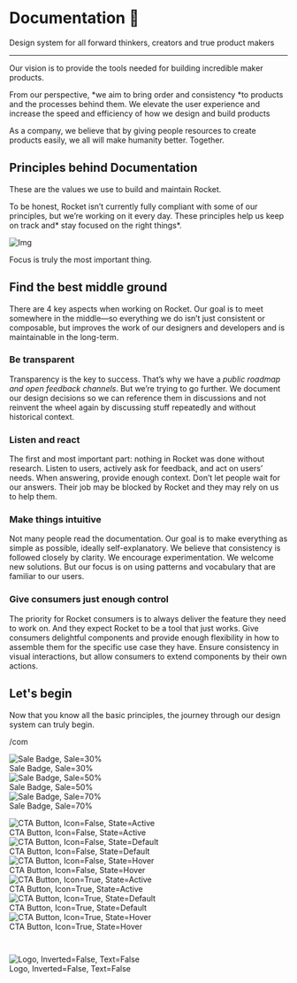 
# Documentation 🚀

Design system for all forward thinkers, creators and true product makers

---

Our vision is to provide the tools needed for building incredible maker products.

From our perspective, *we aim to bring order and consistency *to products and the processes behind them. We elevate the user experience and increase the speed and efficiency of how we design and build products

As a company, we believe that by giving people resources to create products easily, we all will make humanity better. Together.

## Principles behind Documentation

These are the values we use to build and maintain Rocket.

To be honest, Rocket isn’t currently fully compliant with some of our principles, but we’re working on it every day. These principles help us keep on track and* stay focused on the right things*.

![Img](https://studio-assets.supernova.io/design-systems/14533/9289758a-6300-472a-bbc6-a57098081abf.jpeg?Expires=1990828800&Policy=eyJTdGF0ZW1lbnQiOlt7IlJlc291cmNlIjoiaHR0cHM6Ly9zdHVkaW8tYXNzZXRzLnN1cGVybm92YS5pby9kZXNpZ24tc3lzdGVtcy8xNDUzMy85Mjg5NzU4YS02MzAwLTQ3MmEtYmJjNi1hNTcwOTgwODFhYmYuanBlZyIsIkNvbmRpdGlvbiI6eyJEYXRlTGVzc1RoYW4iOnsiQVdTOkVwb2NoVGltZSI6MTk5MDgyODgwMH19fV19&Signature=E9DL6D-ZtS~4qaH18y5tnHC4gtpQUzZb85NmDFMuezn~MaWHPSumzBv6tXkxGqSgGyKh~9FaYnbfHkcJhU~4F~jdbuY70gbRxUpvnBtyCpz8o0mci-d2A9WoIZ3RGl11izD3c2WMfUaKhSaFlUw8cTGP-9vrqeUi58O2P4zYT9eAeyvOIFzQXgIgljhxiB9mIVU5a4j1vDL8ntJpagEZukKRskOgMrrB4LNQ-nRsvXFF7W5C5EkdoZPZf4jFxcQu2Yj6M9-bqNBXubYMsYYhEXqvqUOAnYVaE59E5PSSe43HKv2gp1ajSJ3ttHtTtCITO8Vyfh1FoTl03Z18ki8iZg__&Key-Pair-Id=APKAJGK34LCCAUR7N6LA)

Focus is truly the most important thing.

## Find the best middle ground

There are 4 key aspects when working on Rocket. Our goal is to meet somewhere in the middle—so everything we do isn’t just consistent or composable, but improves the work of our designers and developers and is maintainable in the long-term.

### Be transparent

Transparency is the key to success. That’s why we have a *public roadmap and open feedback channels*. But we’re trying to go further. We document our design decisions so we can reference them in discussions and not reinvent the wheel again by discussing stuff repeatedly and without historical context.

### Listen and react

The first and most important part: nothing in Rocket was done without research. Listen to users, actively ask for feedback, and act on users’ needs. When answering, provide enough context. Don’t let people wait for our answers. Their job may be blocked by Rocket and they may rely on us to help them.

### Make things intuitive

Not many people read the documentation. Our goal is to make everything as simple as possible, ideally self-explanatory. We believe that consistency is followed closely by clarity. We encourage experimentation. We welcome new solutions. But our focus is on using patterns and vocabulary that are familiar to our users.

### Give consumers just enough control

The priority for Rocket consumers is to always deliver the feature they need to work on. And they expect Rocket to be a tool that just works. Give consumers delightful components and provide enough flexibility in how to assemble them for the specific use case they have. Ensure consistency in visual interactions, but allow consumers to extend components by their own actions.

## Let's begin

Now that you know all the basic principles, the journey through our design system can truly begin.

/com

  
![Sale Badge, Sale=30%](https://studio-assets.supernova.io/design-systems/14533/357fee63-ec1f-4a57-a2c8-6e5125f5a460.png?Expires=1990828800&Policy=eyJTdGF0ZW1lbnQiOlt7IlJlc291cmNlIjoiaHR0cHM6Ly9zdHVkaW8tYXNzZXRzLnN1cGVybm92YS5pby9kZXNpZ24tc3lzdGVtcy8xNDUzMy8zNTdmZWU2My1lYzFmLTRhNTctYTJjOC02ZTUxMjVmNWE0NjAucG5nIiwiQ29uZGl0aW9uIjp7IkRhdGVMZXNzVGhhbiI6eyJBV1M6RXBvY2hUaW1lIjoxOTkwODI4ODAwfX19XX0_&Signature=d17UpHzYKiv13p3jFmno7GfJ5upU420ct8urB8~321zaHUoNN8M8OrHEc9gxovQihq1NhFgKlhiIyW-8UB4Q3NSaTZ~EXM5BG2f9sF3n2gAnh0pLcyUlvA6vXpl0c4tnbK6f4JNrWa~DMTC9IkTiqFPiB2vbv0l3lREO~hE7uSGclD0FmSq3waLsQiomPS8BpzRNXVVBtYyUWnU4xVSpmcJwbVI-QVSwUUgGT0rT8FlQLbNcI6Wj7iLP~7OLrIxCJQYOrQpyiLu6gdlibkui7jixYRAVnLnpqRit1BTDewHZBhipgBY7FaUC1BU5wRU7Xj7Vv8aXykXBOMcCjf--bQ__&Key-Pair-Id=APKAJGK34LCCAUR7N6LA)  
Sale Badge, Sale=30%  
![Sale Badge, Sale=50%](https://studio-assets.supernova.io/design-systems/14533/6611d2bd-3e0f-4b0b-8828-3540c2185dca.png?Expires=1990828800&Policy=eyJTdGF0ZW1lbnQiOlt7IlJlc291cmNlIjoiaHR0cHM6Ly9zdHVkaW8tYXNzZXRzLnN1cGVybm92YS5pby9kZXNpZ24tc3lzdGVtcy8xNDUzMy82NjExZDJiZC0zZTBmLTRiMGItODgyOC0zNTQwYzIxODVkY2EucG5nIiwiQ29uZGl0aW9uIjp7IkRhdGVMZXNzVGhhbiI6eyJBV1M6RXBvY2hUaW1lIjoxOTkwODI4ODAwfX19XX0_&Signature=CJcV-sGZ5WsxkWiQiLQ30IBS80vThV7hKlPXqdyDN9Crlor0WsoqdNMx6dXZCmb5pfx0hNVBF-A9NfsXcLjJOvN29YwGwPu1Jxmee-T8XPiKHVrNPZcDpsA-EgdgF6S6WkbXfMxdb-E9p6C5oPPmDEHg7giIFIYTORZKnaMl6n3bT46n2Lq8LDC8KXGD~IigYic0srOyAIjOYFtx3cvVWIzJZyQ57LPh2kLwrUHQNVgEOHYiT95-WmsCh9~Dp2TwB6HVH9JBIhS0iUiXqH6SopSlh9NPBsgrFZZN0fvyrCxcszQnTKR-i6XAb5ciqOQKoyqfBNzzCKl~C-sSg-0hzQ__&Key-Pair-Id=APKAJGK34LCCAUR7N6LA)  
Sale Badge, Sale=50%  
![Sale Badge, Sale=70%](https://studio-assets.supernova.io/design-systems/14533/744a1f1b-0198-4e98-9504-9ff137a2db41.png?Expires=1990828800&Policy=eyJTdGF0ZW1lbnQiOlt7IlJlc291cmNlIjoiaHR0cHM6Ly9zdHVkaW8tYXNzZXRzLnN1cGVybm92YS5pby9kZXNpZ24tc3lzdGVtcy8xNDUzMy83NDRhMWYxYi0wMTk4LTRlOTgtOTUwNC05ZmYxMzdhMmRiNDEucG5nIiwiQ29uZGl0aW9uIjp7IkRhdGVMZXNzVGhhbiI6eyJBV1M6RXBvY2hUaW1lIjoxOTkwODI4ODAwfX19XX0_&Signature=PwHU6bqgKDTNI~ZcVQoATap1sEAsl75Yp6tchch9wlQplGPT-6-jZKzTZIsU5ITVN2Lk1AWKRbQB555SDKJuUX1bB0qBJffM-qp-pcuepGHbt8vQQb3XkQ3Qit52igwMLqGDSzvWhWSTt6rTYxqpU0D0Rc5KZ6Q6dB-YHs83hk4RPFBvqwJAj~ajoBj92SdnzPLB5~fYPVYfHHnINOaVo1Tu6t7MrCdK7befoh9kZlC29jAUw8w-6Gd5CGHVPrMnDh3SI4gRLfLff2vvIiSYqIxxGp0~DJWuxF-HaI8qrd7baRs-RrFu5Ms~CHUfUfY9XmN3e7sUcKeHNqUy83ty8A__&Key-Pair-Id=APKAJGK34LCCAUR7N6LA)  
Sale Badge, Sale=70%  


  
![CTA Button, Icon=False, State=Active](https://studio-assets.supernova.io/design-systems/14533/6325be7a-ac03-4aa9-9fa5-1eba5436e0b3.png?Expires=1990828800&Policy=eyJTdGF0ZW1lbnQiOlt7IlJlc291cmNlIjoiaHR0cHM6Ly9zdHVkaW8tYXNzZXRzLnN1cGVybm92YS5pby9kZXNpZ24tc3lzdGVtcy8xNDUzMy82MzI1YmU3YS1hYzAzLTRhYTktOWZhNS0xZWJhNTQzNmUwYjMucG5nIiwiQ29uZGl0aW9uIjp7IkRhdGVMZXNzVGhhbiI6eyJBV1M6RXBvY2hUaW1lIjoxOTkwODI4ODAwfX19XX0_&Signature=U2dH3CS9Zu9N5A1HbSosCQwpfbdhYhcSaBsu8GcxzHt9JGAVAv6fDpjtoqFy12TEbgeGhe0U11I338m7ycgPIbFgmDMECMn1S3t~PJkQbtjinJfcTakLPCIS0SSo7I~qNyAn7crjysv4o9JhAKD0pLkqQBfE49DhUrpeaCd5lN-Iiiq6LJUOwR9Q6O8XG1r3c4m61NnpJzUGt3A~o4aE0LhgQpDpMeSIoiDv2Ec2FGWO2gKjVQPyXVmIJdsnI2j-JcOAEXIAPSz7ZdEvdRXcxlbh3x3L~dTEQ0o5aUE2CsixSNVliYLlhjAZgmdhCdoxyjTO-qX57iow-m1Xka5kHw__&Key-Pair-Id=APKAJGK34LCCAUR7N6LA)  
CTA Button, Icon=False, State=Active  
![CTA Button, Icon=False, State=Default](https://studio-assets.supernova.io/design-systems/14533/96b4afb2-82fb-4c19-a718-1eddc604455a.png?Expires=1990828800&Policy=eyJTdGF0ZW1lbnQiOlt7IlJlc291cmNlIjoiaHR0cHM6Ly9zdHVkaW8tYXNzZXRzLnN1cGVybm92YS5pby9kZXNpZ24tc3lzdGVtcy8xNDUzMy85NmI0YWZiMi04MmZiLTRjMTktYTcxOC0xZWRkYzYwNDQ1NWEucG5nIiwiQ29uZGl0aW9uIjp7IkRhdGVMZXNzVGhhbiI6eyJBV1M6RXBvY2hUaW1lIjoxOTkwODI4ODAwfX19XX0_&Signature=g0Ow0XpWwy-kMGcibWcpQsy8-U5JBfn94rjeWUbszrA7dcwK7PxfoDMPj9DLLlYXY9JlfZq7~Mu6pGMV9MjCSXqvogP5XjAVRVGud7Eart368Sfbz13oCVjr4k7O4JByd1LvExdC01R9Ru46F1uq55oXWgNJJB5kZzEUi8ZaHpiKSAs2jmGsE04EDEbrjKz8e1hnhmJ7QCI8zCzcAKttsa-PEiav8Y5Im9e1uEPMeo3E3bpflJ5UYjjb82YrDa3dJavoknNElsPrpJ4D62MfKc2YJG2SrlPdymqUuPNi90jBDngSRzLNDQjuDWVA9UGIyQoaUT9MVqg5iGR6xyyu6A__&Key-Pair-Id=APKAJGK34LCCAUR7N6LA)  
CTA Button, Icon=False, State=Default  
![CTA Button, Icon=False, State=Hover](https://studio-assets.supernova.io/design-systems/14533/b22c29b9-ed8f-4e68-a419-a67655304af8.png?Expires=1990828800&Policy=eyJTdGF0ZW1lbnQiOlt7IlJlc291cmNlIjoiaHR0cHM6Ly9zdHVkaW8tYXNzZXRzLnN1cGVybm92YS5pby9kZXNpZ24tc3lzdGVtcy8xNDUzMy9iMjJjMjliOS1lZDhmLTRlNjgtYTQxOS1hNjc2NTUzMDRhZjgucG5nIiwiQ29uZGl0aW9uIjp7IkRhdGVMZXNzVGhhbiI6eyJBV1M6RXBvY2hUaW1lIjoxOTkwODI4ODAwfX19XX0_&Signature=LkDAuFqPiB2nayYgH3tlUgk9GLByf2jKgjmTnaZjYzRrg1l6T3iSaExbuTEtt2pJlRhMpcja-THSWh8-65pTSE50GRePiID95CBhuTJ1GlbIK1kGq0-FJE2LBrlNrJvKPCApjP9CnlaFuQ6XpQtQG-i01pHX4YQYfTq7~91zSQofU~hAZFy4q-EvHlPVEjmMahmfOJV-uiSCRZ0gkFdDMDxeeJ1gUHcT5w26MelFDOiW1YMGDvxBM1lI7M~ZB9Pnv~XzIa~Xvu5XbcFiRozKMYbYLwpGmKELIZIT3D62TbIT0CM1sUPu-iR0EK9KN6OFkX9~QkEYBbJCcXbRDz-gLg__&Key-Pair-Id=APKAJGK34LCCAUR7N6LA)  
CTA Button, Icon=False, State=Hover  
![CTA Button, Icon=True, State=Active](https://studio-assets.supernova.io/design-systems/14533/bf3c9fc5-c861-4c0f-8360-a27edc140ead.png?Expires=1990828800&Policy=eyJTdGF0ZW1lbnQiOlt7IlJlc291cmNlIjoiaHR0cHM6Ly9zdHVkaW8tYXNzZXRzLnN1cGVybm92YS5pby9kZXNpZ24tc3lzdGVtcy8xNDUzMy9iZjNjOWZjNS1jODYxLTRjMGYtODM2MC1hMjdlZGMxNDBlYWQucG5nIiwiQ29uZGl0aW9uIjp7IkRhdGVMZXNzVGhhbiI6eyJBV1M6RXBvY2hUaW1lIjoxOTkwODI4ODAwfX19XX0_&Signature=eS3TiUweBzFU10KyStMozY4vKviZu~0zSR9IKSHGWQu2FNpZVimzSsqUtgUkeJwuzASQ8x2CLnO-UzbOyFvHC7jFfaNmnEqREEq8Rd3rKoQ1GZcvy-x8cDOEAPFTaUt8ZdTV9J-XfD6TX1Mka11U6MlnCJCng-mV79igmByse7dEicd1tJZqs8A0GvN8HmNqXR2yMuHXhBkmfTushkDLCoAzlN9D-RPmO~1uT23eeAPQkDQgw2xpBKNle1ol9cco1-XRdSLiY9kW9EhxmkZ8x~velPHCQL88COPMbdF0rkg5hMSTswYvZquB929daUSL8y-AlI6pSHZhxo1u8tajJw__&Key-Pair-Id=APKAJGK34LCCAUR7N6LA)  
CTA Button, Icon=True, State=Active  
![CTA Button, Icon=True, State=Default](https://studio-assets.supernova.io/design-systems/14533/e439eadb-025c-45f3-aa82-b92d28bc8d77.png?Expires=1990828800&Policy=eyJTdGF0ZW1lbnQiOlt7IlJlc291cmNlIjoiaHR0cHM6Ly9zdHVkaW8tYXNzZXRzLnN1cGVybm92YS5pby9kZXNpZ24tc3lzdGVtcy8xNDUzMy9lNDM5ZWFkYi0wMjVjLTQ1ZjMtYWE4Mi1iOTJkMjhiYzhkNzcucG5nIiwiQ29uZGl0aW9uIjp7IkRhdGVMZXNzVGhhbiI6eyJBV1M6RXBvY2hUaW1lIjoxOTkwODI4ODAwfX19XX0_&Signature=TKdHuODC6HvK0Gi22MocilOBP00oON-HIgxoORSD~NRFe8hH6OK8OtU3CDNtJa3HNl6MSqZToW6lJHa0MktyYTZGb4Bw~n2~PFiu1O6IM5dyYEjdAmTusGdFwAf0ZOiQ6mL2ub8R4zt0PVXm3BDTkanTF5k7Ay-PgUNxFBYVH9J1bt4Et3dnUIqvRg27VMSXfBd4fy~KZGb8r1Ii2disawEIWvH3QcFzCiSv~rdue0ETAw4gvmDDGmu2STMDG2nFvsVl38ULpIQhPmOoWVnQJaD~ke88FKphcIzBZM6Aa7s3CmVizRL~I6Nc5QmKXrZBcIURdc24L83NM4xm9gr~AQ__&Key-Pair-Id=APKAJGK34LCCAUR7N6LA)  
CTA Button, Icon=True, State=Default  
![CTA Button, Icon=True, State=Hover](https://studio-assets.supernova.io/design-systems/14533/f104fd01-ddf2-4be6-9e08-b36489c8ba7c.png?Expires=1990828800&Policy=eyJTdGF0ZW1lbnQiOlt7IlJlc291cmNlIjoiaHR0cHM6Ly9zdHVkaW8tYXNzZXRzLnN1cGVybm92YS5pby9kZXNpZ24tc3lzdGVtcy8xNDUzMy9mMTA0ZmQwMS1kZGYyLTRiZTYtOWUwOC1iMzY0ODljOGJhN2MucG5nIiwiQ29uZGl0aW9uIjp7IkRhdGVMZXNzVGhhbiI6eyJBV1M6RXBvY2hUaW1lIjoxOTkwODI4ODAwfX19XX0_&Signature=KKqBbCniD4~wDdnoYWLQX~cl77PmbjDzY2aEJkgqaWZilawaFST4ascFQuqQNd9Qn8H~DplypAsFms~wLOKMR74~9PB0O0rlucRKy0S06vwtHvcWmBKD95DFD-fugoj9NewKyWMeCmA~toL5qPjNpgyHUMtiRfhVpyiT6928LJIlWVVXg0cRH7xQE4BYrP-kLWKT5YCfMKxREgvH34Fe76b4V5eCRrrDlOL4-iuTh5Lv79o07DqqudUOZ9gnZ9zKnTbuwZoocnhBCEBU-3UNOeuPy~GYid4XAj3guU4QHplv7szqewaa5tTC5ERgMFP2kkSjkEv7DJYWW3lgTgw-7Q__&Key-Pair-Id=APKAJGK34LCCAUR7N6LA)  
CTA Button, Icon=True, State=Hover  


```javascript  
  
```

  
![Logo, Inverted=False, Text=False](https://studio-assets.supernova.io/design-systems/14533/27b393dd-a6f8-4970-9a76-fead1d0e34c8.png?Expires=1990828800&Policy=eyJTdGF0ZW1lbnQiOlt7IlJlc291cmNlIjoiaHR0cHM6Ly9zdHVkaW8tYXNzZXRzLnN1cGVybm92YS5pby9kZXNpZ24tc3lzdGVtcy8xNDUzMy8yN2IzOTNkZC1hNmY4LTQ5NzAtOWE3Ni1mZWFkMWQwZTM0YzgucG5nIiwiQ29uZGl0aW9uIjp7IkRhdGVMZXNzVGhhbiI6eyJBV1M6RXBvY2hUaW1lIjoxOTkwODI4ODAwfX19XX0_&Signature=BaFyBfWartCVmWv5XdQxZams~VlJdO-Voq1eD1mpS3MrkpXr0o9z8afZfi7KxZP8n67wu-j-X9EoSXk3IOf9Uk0tFEQMc1LEmCiuaifToL~gzsu-e8s2J-3UUeFUamD-krSWMDGUwsbI6prvR0-KDewpKXTHTB3WYJLJC8bDt7ShrEC9Q-EiW7kkZDO6rqinwcNo4D3XuUqhlm~SltADGehjKolVVNVmYuUv3rM-Cf3s-LGMD9HcnMqTcY-YCzr9qkTU~Lq~ZrG5IbExirQEpjYBGsu2rNGNOs8lMgZ1qC9TiyXjYEAaM12OBma4JWu88fmKgxNDgzOHs13x7S40DQ__&Key-Pair-Id=APKAJGK34LCCAUR7N6LA)  
Logo, Inverted=False, Text=False  


  
  
